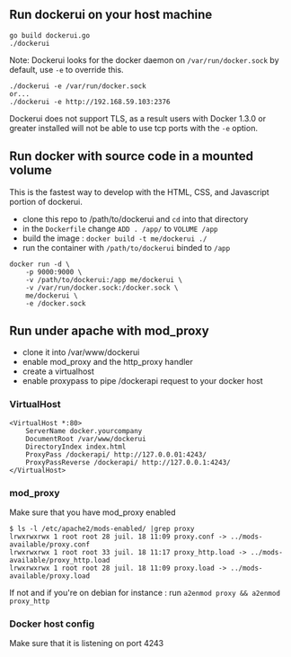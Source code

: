 ## Run dockerui on your host machine

```
go build dockerui.go
./dockerui
```
Note: Dockerui looks for the docker daemon on `/var/run/docker.sock` by default, use `-e` to override this. 
```
./dockerui -e /var/run/docker.sock
or...
./dockerui -e http://192.168.59.103:2376
```
Dockerui does not support TLS, as a result users with Docker 1.3.0 or greater installed will not be able to use tcp ports with the `-e` option.

## Run docker with source code in a mounted volume

This is the fastest way to develop with the HTML, CSS, and Javascript portion of dockerui.

- clone this repo to /path/to/dockerui and `cd` into that directory
- in the `Dockerfile` change `ADD . /app/` to `VOLUME /app`
- build the image : `docker build -t me/dockerui ./`
- run the container with `/path/to/dockerui` binded to `/app`

```
docker run -d \
    -p 9000:9000 \
    -v /path/to/dockerui:/app me/dockerui \
    -v /var/run/docker.sock:/docker.sock \
    me/dockerui \
    -e /docker.sock
```

## Run under apache with mod_proxy

- clone it into /var/www/dockerui
- enable mod_proxy and the http_proxy handler
- create a virtualhost
- enable proxypass to pipe /dockerapi request to your docker host

### VirtualHost

```
<VirtualHost *:80>
    ServerName docker.yourcompany
    DocumentRoot /var/www/dockerui
    DirectoryIndex index.html
    ProxyPass /dockerapi/ http://127.0.0.01:4243/
    ProxyPassReverse /dockerapi/ http://127.0.0.1:4243/
</VirtualHost>
```

### mod_proxy

Make sure that you have mod_proxy enabled

```
$ ls -l /etc/apache2/mods-enabled/ |grep proxy
lrwxrwxrwx 1 root root 28 juil. 18 11:09 proxy.conf -> ../mods-available/proxy.conf
lrwxrwxrwx 1 root root 33 juil. 18 11:17 proxy_http.load -> ../mods-available/proxy_http.load
lrwxrwxrwx 1 root root 28 juil. 18 11:09 proxy.load -> ../mods-available/proxy.load
```

If not and if you're on debian for instance : run `a2enmod proxy && a2enmod proxy_http`

### Docker host config

Make sure that it is listening on port 4243